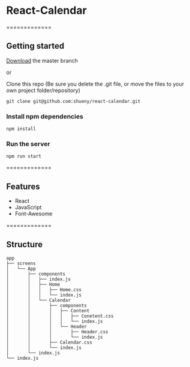 # React-Calendar

=============
## Getting started

[Download](https://github.com/shueny/react-calendar/archive/refs/heads/main.zip) the master branch

or

Clone this repo (Be sure you delete the .git file, or move the files to your own project folder/repository)

`git clone git@github.com:shueny/react-calendar.git`

### Install npm dependencies
`npm install`

### Run the server
`npm run start`



=============
## Features
- React
- JavaScript
- Font-Awesome


=============
## Structure
```
app
├── screens
│   └── App
│       ├── components
│       │   ├── index.js
│       │   ├── Home
│       │   │   ├── Home.css
│       │   │   └── index.js
│       │   └── Calendar
│       │       ├── components
│       │       │   ├── Content
│       │       │   │   ├── Conetent.css
│       │       │   │   └── index.js
│       │       │   └── Header
│       │       │       ├── Header.css
│       │       │       └── index.js
│       │       ├── Calendar.css
│       │       └── index.js
│       └── index.js
└── index.js
```

